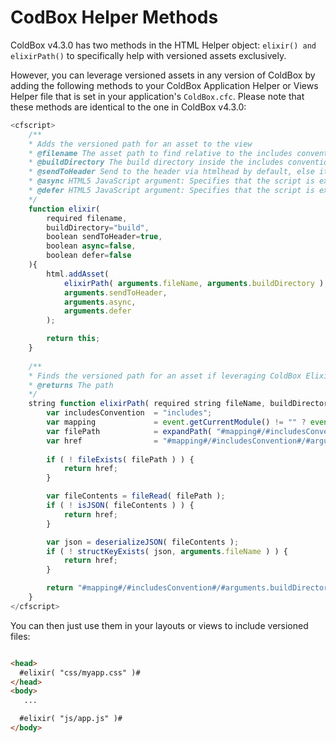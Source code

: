 # CodBox Helper Methods

ColdBox v4.3.0 has two methods in the HTML Helper object: `elixir() and elixirPath()` to specifically help with versioned assets exclusively.  

However, you can leverage versioned assets in any version of ColdBox by adding the following methods to your ColdBox Application Helper or Views Helper file that is set in your application's `ColdBox.cfc`.  Please note that these methods are identical to the one in ColdBox v4.3.0:

```js
<cfscript>
	/**
	* Adds the versioned path for an asset to the view
	* @filename The asset path to find relative to the includes convention directory
	* @buildDirectory The build directory inside the includes convention directory
	* @sendToHeader Send to the header via htmlhead by default, else it returns the content
	* @async HTML5 JavaScript argument: Specifies that the script is executed asynchronously (only for external scripts)
	* @defer HTML5 JavaScript argument: Specifies that the script is executed when the page has finished parsing (only for external scripts)
	*/
	function elixir(
		required filename,
		buildDirectory="build",
		boolean sendToHeader=true,
		boolean async=false,
		boolean defer=false
	){
		html.addAsset(
			elixirPath( arguments.fileName, arguments.buildDirectory ),
			arguments.sendToHeader,
			arguments.async,
			arguments.defer
		);

		return this;
	}
 
	/**
	* Finds the versioned path for an asset if leveraging ColdBox Elixir
	* @returns The path
	*/
	string function elixirPath( required string fileName, buildDirectory="build" ){
		var includesConvention 	= "includes";
		var mapping 			= event.getCurrentModule() != "" ? event.getModuleRoot() : controller.getSetting( "appMapping" );
		var filePath 			= expandPath( "#mapping#/#includesConvention#/#arguments.buildDirectory#/rev-manifest.json" );
		var href 				= "#mapping#/#includesConvention#/#arguments.fileName#";
		
		if ( ! fileExists( filePath ) ) {
			return href;
		}

		var fileContents = fileRead( filePath );
		if ( ! isJSON( fileContents ) ) {
			return href;
		}

		var json = deserializeJSON( fileContents );
		if ( ! structKeyExists( json, arguments.fileName ) ) {
			return href;
		}

		return "#mapping#/#includesConvention#/#arguments.buildDirectory#/#json[ arguments.fileName ]#";
	}
</cfscript>
```

You can then just use them in your layouts or views to include versioned files:

```html

<head>
  #elixir( "css/myapp.css" )#
</head>
<body>
   ...

  #elixir( "js/app.js" )#
</body>


```